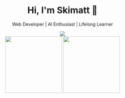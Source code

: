 <h1 align="center">Hi, I'm Skimatt 👋</h1>
<p align="center">Web Developer | AI Enthusiast | Lifelong Learner</p>

<div align="center">
  <img src="https://capsule-render.vercel.app/api?type=waving&color=0F2027,203A43,2C5364&height=200&section=header&text=Welcome%20to%20my%20GitHub!&fontColor=ffffff&fontSize=30&fontAlignY=40" />
</div>

<div align="center">
  <!-- Most Used Languages -->
  <img src="https://github-readme-stats.vercel.app/api/top-langs/?username=Skimatt&layout=compact&theme=tokyonight" height="180"/>
  
  <!-- Streak Stats -->
  <img src="https://streak-stats.demolab.com/?user=Skimatt&theme=tokyonight&hide_border=false" height="180"/>
</div>
